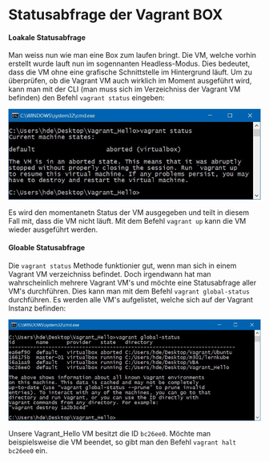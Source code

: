 # Statusabfrage der Vagrant BOX
#### Loakale Statusabfrage
Man weiss nun wie man eine Box zum laufen bringt. Die VM, welche vorhin erstellt wurde lauft nun im sogennanten Headless-Modus.
Dies bedeutet, dass die VM ohne eine grafische Schnittstelle im Hintergrund läuft. Um zu überprüfen, ob die Vagrant VM auch wirklich im Moment ausgeführt wird, kann man mit der CLI (man muss sich im Verzeichniss der Vagrant VM befinden) den Befehl `vagrant status` eingeben:

![alt text](https://github.com/harbinde/VA-ITSE17b-Vagrant-Docker/blob/master/Vagrant/Einleitung/IMG/vagrant_status.JPG)

Es wird den momentanetn Status der VM ausgegeben und teilt in diesem Fall mit, dass die VM nicht läuft. Mit dem Befehl `vagrant up` kann die VM wieder ausgeführt werden.
#### Gloable Statusabfrage
Die `vagrant status` Methode funktionier gut, wenn man sich in einem Vagrant VM verzeichniss befindet. Doch irgendwann hat man wahrscheinlich mehrere Vagrant VM's und möchte eine Statusabfrage aller VM's durchführen. Dies kann man mit dem Befehl  `vagrant global-status` durchführen. Es werden alle VM's aufgelistet, welche sich auf der Vagrant Instanz befinden:

![alt text](https://github.com/harbinde/VA-ITSE17b-Vagrant-Docker/blob/master/Vagrant/Einleitung/IMG/vagrant_status_global.JPG)

Unsere Vagrant_Hello VM besitzt die ID `bc26ee0`. Möchte man beispielsweise die VM beendet, so gibt man den Befehl `vagrant halt bc26ee0` ein.

